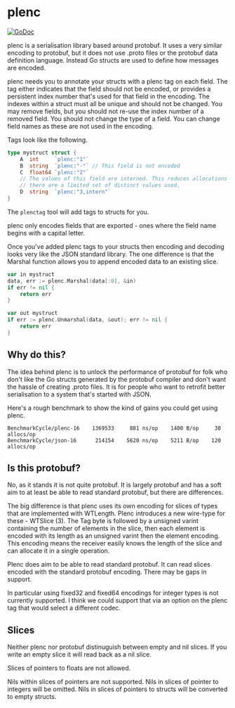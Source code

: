 
# plenc

[![GoDoc](https://godoc.org/github.com/philpearl/plenc?status.svg)](https://godoc.org/github.com/philpearl/plenc) 

plenc is a serialisation library based around protobuf. It uses a very similar encoding to protobuf, but it does not use .proto files or the protobuf data definition language. Instead Go structs are used to define how messages are encoded.

plenc needs you to annotate your structs with a plenc tag on each field. The tag either indicates that the field should not be encoded, or provides a persistent index number that's used for that field in the encoding. The indexes within a struct must all be unique and should not be changed. You may remove fields, but you should not re-use the index number of a removed field. You should not change the type of a field. You can change field names as these are not used in the encoding.

Tags look like the following.

```go
type mystruct struct {
	A  int     `plenc:"1"`
	B  string  `plenc:"-"` // This field is not encoded
	C  float64 `plenc:"2"`
	// The values of this field are interned. This reduces allocations if
	// there are a limited set of distinct values used.
	D  string  `plenc:"3,intern"`
}
```

The `plenctag` tool will add tags to structs for you.

plenc only encodes fields that are exported - ones where the field name begins with a capital letter.

Once you've added plenc tags to your structs then encoding and decoding looks very like the JSON standard library. The one difference is that the Marshal function allows you to append encoded data to an existing slice.

```go
var in mystruct 
data, err := plenc.Marshal(data[:0], &in)
if err != nil {
	return err
}

var out mystruct
if err := plenc.Unmarshal(data, &out); err != nil {
	return err
}
```

## Why do this?

The idea behind plenc is to unlock the performance of protobuf for folk who don't like the Go structs generated by the protobuf compiler and don't want the hassle of creating .proto files. It is for people who want to retrofit better serialisation to a system that's started with JSON.

Here's a rough benchmark to show the kind of gains you could get using plenc.

```
BenchmarkCycle/plenc-16    1369533     881 ns/op    1400 B/op     38 allocs/op
BenchmarkCycle/json-16      214154    5620 ns/op    5211 B/op    120 allocs/op
```

## Is this protobuf?
No, as it stands it is not quite protobuf. It is largely protobuf and has a soft aim to at least be able to read standard protobuf, but there are differences.

The big difference is that plenc uses its own encoding for slices of types that are implemented with WTLength. Plenc introduces a new wire-type for these - WTSlice (3). The Tag byte is followed by a unsigned varint containing the number of elements in the slice, then each element is encoded with its length as an unsigned varint then the element encoding. This encoding means the receiver easily knows the length of the slice and can allocate it in a single operation.

Plenc does aim to be able to read standard protobuf. It can read slices encoded with the standard protobuf encoding. There may be gaps in support. 

In particular using fixed32 and fixed64 encodings for integer types is not currently supported. I think we could support that via an option on the plenc tag that would select a different codec.

## Slices
Neither plenc nor protobuf distinuguish between empty and nil slices. 
If you write an empty slice it will read back as a nil slice.

Slices of pointers to floats are not allowed.

Nils within slices of pointers are not supported. 
Nils in slices of pointer to integers will be omitted. 
Nils in slices of pointers to structs will be converted to empty structs.